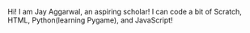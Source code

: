 Hi!
I am Jay Aggarwal, an aspiring scholar!
I can code a bit of Scratch, HTML, Python(learning Pygame), and JavaScript!
